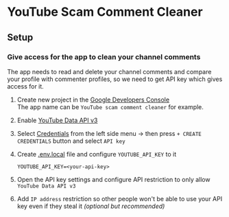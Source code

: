 # YouTube Scam Comment Cleaner


## Setup

### **Give access for the app to clean your channel comments**

The app needs to read and delete your channel comments and compare your profile with commenter profiles, so we need to get API key which gives access for it.

1. Create new project in the [Google Developers Console](https://console.developers.google.com/)\
The app name can be `YouTube scam comment cleaner` for example.

2. Enable [YouTube Data API v3](https://console.cloud.google.com/apis/library/browse?q=youtube%20data%20api%20v3)

3. Select [Credentials](https://console.cloud.google.com/apis/credentials) from the left side menu -> then press `+ CREATE CREDENTIALS` button and select `API key`

4. Create [.env.local](.env.local) file and configure `YOUTUBE_API_KEY` to it
    ```
    YOUTUBE_API_KEY=<your-api-key>
    ```

5. Open the API key settings and configure API restriction to only allow `YouTube Data API v3`

6. Add `IP address` restriction so other people won't be able to use your API key even if they steal it *(optional but recommended)*
